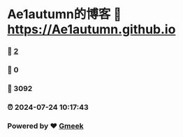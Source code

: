 # Ae1autumn的博客 :link: https://Ae1autumn.github.io 
### :page_facing_up: [2](https://Ae1autumn.github.io/tag.html) 
### :speech_balloon: 0 
### :hibiscus: 3092 
### :alarm_clock: 2024-07-24 10:17:43 
### Powered by :heart: [Gmeek](https://github.com/Meekdai/Gmeek)
